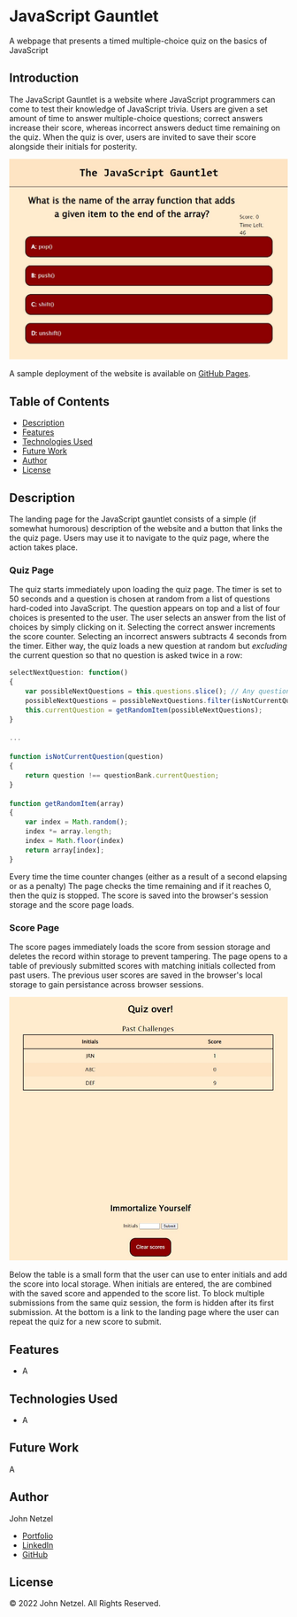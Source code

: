 # JavaScript Gauntlet

A webpage that presents a timed multiple-choice quiz on the basics of JavaScript


## Introduction 

The JavaScript Gauntlet is a website where JavaScript programmers can come to test their knowledge of JavaScript trivia. Users are given a set amount of time to answer multiple-choice questions; correct answers increase their score, whereas incorrect answers deduct time remaining on the quiz. When the quiz is over, users are invited to save their score alongside their initials for posterity.

![Screenshot of quiz page.](https://github.com/CommieDog/javascript-gauntlet/blob/main/assets/images/readme/javascript-gauntlet-quiz-screenshot.jpg)

A sample deployment of the website is available on [GitHub Pages](https://commiedog.github.io/javascript-gauntlet/).


## Table of Contents

* [Description](#description)
* [Features](#features)
* [Technologies Used](#technologies-used)
* [Future Work](#future-work)
* [Author](#author)
* [License](#license)


## Description

The landing page for the JavaScript gauntlet consists of a simple (if somewhat humorous) description of the website and a button that links the the quiz page. Users may use it to navigate to the quiz page, where the action takes place.

### Quiz Page

The quiz starts immediately upon loading the quiz page. The timer is set to 50 seconds and a question is chosen at random from a list of questions hard-coded into JavaScript. The question appears on top and a list of four choices is presented to the user. The user selects an answer from the list of choices by simply clicking on it. Selecting the correct answer increments the score counter. Selecting an incorrect answers subtracts 4 seconds from the timer. Either way, the quiz loads a new question at random but _excluding_ the current question so that no question is asked twice in a row:
```JavaScript
selectNextQuestion: function()
{
    var possibleNextQuestions = this.questions.slice(); // Any question can be a possible next question...
    possibleNextQuestions = possibleNextQuestions.filter(isNotCurrentQuestion); // ...except for the current question!
    this.currentQuestion = getRandomItem(possibleNextQuestions);
}

...

function isNotCurrentQuestion(question)
{
    return question !== questionBank.currentQuestion;
}

function getRandomItem(array)
{
    var index = Math.random();
    index *= array.length;
    index = Math.floor(index)
    return array[index];
}
```

Every time the time counter changes (either as a result of a second elapsing or as a penalty) The page checks the time remaining and if it reaches 0, then the quiz is stopped. The score is saved into the browser's session storage and the score page loads.

### Score Page

The score pages immediately loads the score from session storage and deletes the record within storage to prevent tampering. The page opens to a table of previously submitted scores with matching initials collected from past users. The previous user scores are saved in the browser's local storage to gain persistance across browser sessions.

![Screenshot of score page.](https://github.com/CommieDog/javascript-gauntlet/blob/main/assets/images/readme/javascript-gauntlet-score-table-screenshot.jpg)

Below the table is a small form that the user can use to enter initials and add the score into local storage. When initials are entered, the are combined with the saved score and appended to the score list. To block multiple submissions from the same quiz session, the form is hidden after its first submission. At the bottom is a link to the landing page where the user can repeat the quiz for a new score to submit.


## Features

* A


## Technologies Used

* A


## Future Work

A


## Author

John Netzel
* [Portfolio](https://commiedog.github.io/my-portfolio/)
* [LinkedIn](https://www.linkedin.com/in/john-netzel-481112129/)
* [GitHub](https://github.com/CommieDog)

## License
&copy; 2022 John Netzel. All Rights Reserved.